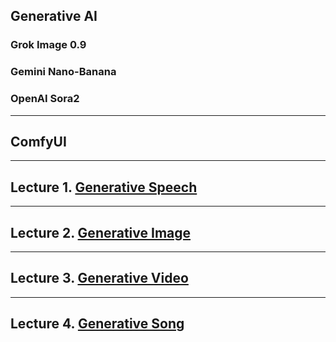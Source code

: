 ## Generative AI

### Grok Image 0.9

### Gemini Nano-Banana

### OpenAI Sora2

---
## ComfyUI

---
## Lecture 1. [Generative Speech]()

---
## Lecture 2. [Generative Image]()

---
## Lecture 3. [Generative Video]()

---
## Lecture 4. [Generative Song]()
